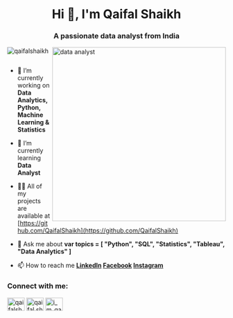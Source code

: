 <h1 align="center">Hi 👋, I'm Qaifal Shaikh</h1>
<h3 align="center">A passionate data analyst from India</h3>
<img align="right" alt="data analyst" width="400" src="https://www.google.com/imgres?q=animated%20data%20analyst%20gif&imgurl=https%3A%2F%2Fcamo.githubusercontent.com%2Ff8890b3836e5c774ccf3074efabcd95f31dbce1fcf4e0ed8a696f8b43f959eae%2F68747470733a2f2f696e646f616e616c79746963612e636f6d2f7374617469632f696d616765732f646174612d736369656e63652d322e676966&imgrefurl=https%3A%2F%2Fgithub.com%2Fhimanshu-commits&docid=P9YCuSnBSrdfGM&tbnid=IA-aRpasDaggTM&vet=12ahUKEwjeg5nD1MqHAxV7wjgGHcEdAAoQM3oECCEQAA..i&w=640&h=640&hcb=2&ved=2ahUKEwjeg5nD1MqHAxV7wjgGHcEdAAoQM3oECCEQAA">
<p align="left"> <img src="https://komarev.com/ghpvc/?username=qaifalshaikh&label=Profile%20views&color=0e75b6&style=flat" alt="qaifalshaikh" /> </p>

<p align="left"> <a href="https://twitter.com/" target="blank"><img src="https://img.shields.io/twitter/follow/?logo=twitter&style=for-the-badge" alt="" /></a> </p>

- 🔭 I’m currently working on **Data Analytics, Python, Machine Learning & Statistics**

- 🌱 I’m currently learning **Data Analyst**

- 👨‍💻 All of my projects are available at [https://github.com/QaifalShaikh](https://github.com/QaifalShaikh)

- 💬 Ask me about **var topics = [ "Python", "SQL", "Statistics", "Tableau", "Data Analytics" ]**

- 📫 How to reach me **[LinkedIn]([url](https://www.linkedin.com/in/qaifalshaikh/)) [Facebook]([url](https://www.facebook.com/qaifal.shaikh.7)) [Instagram]([url](https://www.instagram.com/i_m_qaifalshaikh/))**

<h3 align="left">Connect with me:</h3>
<p align="left">
<a href="https://linkedin.com/in/qaifalshaikh" target="blank"><img align="center" src="https://raw.githubusercontent.com/rahuldkjain/github-profile-readme-generator/master/src/images/icons/Social/linked-in-alt.svg" alt="qaifalshaikh" height="30" width="40" /></a>
<a href="https://fb.com/qaifal.shaikh.7" target="blank"><img align="center" src="https://raw.githubusercontent.com/rahuldkjain/github-profile-readme-generator/master/src/images/icons/Social/facebook.svg" alt="qaifal.shaikh.7" height="30" width="40" /></a>
<a href="https://instagram.com/i_m_qaifalshaikh" target="blank"><img align="center" src="https://raw.githubusercontent.com/rahuldkjain/github-profile-readme-generator/master/src/images/icons/Social/instagram.svg" alt="i_m_qaifalshaikh" height="30" width="40" /></a>
</p>

